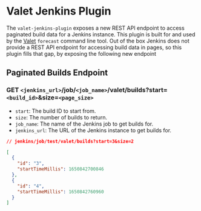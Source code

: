 # Valet Jenkins Plugin

The `valet-jenkins-plugin` exposes a new REST API endpoint to access paginated build data for a Jenkins instance. This plugin is built for and used by the [Valet](http://github.com/github/valet) `forecast` command line tool. Out of the box Jenkins does not provide a REST API endpoint for accessing build data in pages, so this plugin fills that gap, by exposing the following new endpoint

## Paginated Builds Endpoint

### GET `<jenkins_url>`/job/`<job_name>`/valet/builds?start=`<build_id>`&size=`<page_size>`

- `start`: The build ID to start from.
- `size`: The number of builds to return.
- `job_name`: The name of the Jenkins job to get builds for.
- `jenkins_url`: The URL of the Jenkins instance to get builds for.

```json
// jenkins/job/test/valet/builds?start=3&size=2

[
  {
    "id": "3",
    "startTimeMillis": 1650842700846
  },
  {
    "id": "4",
    "startTimeMillis": 1650842760960
  }
]
```
